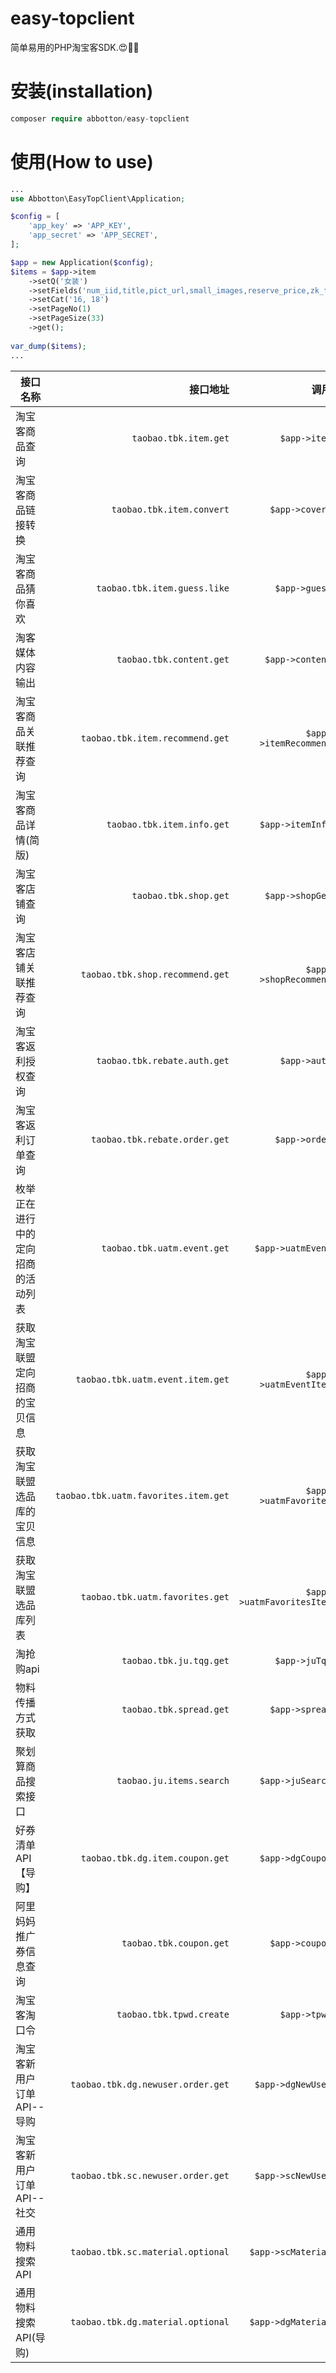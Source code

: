 # easy-topclient
简单易用的PHP淘宝客SDK.:heart_eyes::punch::punch:

# 安装(installation)
```php
composer require abbotton/easy-topclient
```

# 使用(How to use)
```php
...
use Abbotton\EasyTopClient\Application;

$config = [
    'app_key' => 'APP_KEY',
    'app_secret' => 'APP_SECRET',
];

$app = new Application($config);
$items = $app->item
    ->setQ('女装')
    ->setFields('num_iid,title,pict_url,small_images,reserve_price,zk_final_price,user_type,provcity,item_url,seller_id,volume,nick')
    ->setCat('16, 18')
    ->setPageNo(1)
    ->setPageSize(33)
    ->get();
    
var_dump($items);
...
```

| 接口名称 | 接口地址 | 调用 |
| --------   | -----: | -----: |
| 淘宝客商品查询 | `taobao.tbk.item.get` | `$app->item` |
| 淘宝客商品链接转换 | `taobao.tbk.item.convert` | `$app->covert` |
| 淘宝客商品猜你喜欢 | `taobao.tbk.item.guess.like` | `$app->guess` |
| 淘客媒体内容输出 | `taobao.tbk.content.get` | `$app->content` |
| 淘宝客商品关联推荐查询 | `taobao.tbk.item.recommend.get` | `$app->itemRecommend` |
| 淘宝客商品详情(简版) | `taobao.tbk.item.info.get` | `$app->itemInfo` |
| 淘宝客店铺查询 | `taobao.tbk.shop.get` | `$app->shopGet` |
| 淘宝客店铺关联推荐查询 | `taobao.tbk.shop.recommend.get` | `$app->shopRecommend` |
| 淘宝客返利授权查询 | `taobao.tbk.rebate.auth.get` | `$app->auth` |
| 淘宝客返利订单查询 | `taobao.tbk.rebate.order.get` | `$app->order` |
| 枚举正在进行中的定向招商的活动列表 | `taobao.tbk.uatm.event.get` | `$app->uatmEvent` |
| 获取淘宝联盟定向招商的宝贝信息 | `taobao.tbk.uatm.event.item.get` | `$app->uatmEventItem` |
| 获取淘宝联盟选品库的宝贝信息 | `taobao.tbk.uatm.favorites.item.get` | `$app->uatmFavorites` |
| 获取淘宝联盟选品库列表 | `taobao.tbk.uatm.favorites.get` | `$app->uatmFavoritesItem` |
| 淘抢购api | `taobao.tbk.ju.tqg.get` | `$app->juTqg` |
| 物料传播方式获取 | `taobao.tbk.spread.get` | `$app->spread` |
| 聚划算商品搜索接口 | `taobao.ju.items.search` | `$app->juSearch` |
| 好券清单API【导购】 | `taobao.tbk.dg.item.coupon.get` | `$app->dgCoupon` |
| 阿里妈妈推广券信息查询 | `taobao.tbk.coupon.get` | `$app->coupon` |
| 淘宝客淘口令 | `taobao.tbk.tpwd.create` | `$app->tpwd` |
| 淘宝客新用户订单API--导购 | `taobao.tbk.dg.newuser.order.get` | `$app->dgNewUser` |
| 淘宝客新用户订单API--社交 | `taobao.tbk.sc.newuser.order.get` | `$app->scNewUser` |
| 通用物料搜索API | `taobao.tbk.sc.material.optional` | `$app->scMaterial` |
| 通用物料搜索API(导购) | `taobao.tbk.dg.material.optional` | `$app->dgMaterial` |
